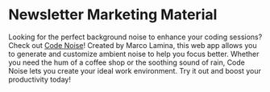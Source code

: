 # Newsletter Marketing Material

Looking for the perfect background noise to enhance your coding sessions? Check out [Code Noise](https://code-noise.vercel.app)! Created by Marco Lamina, this web app allows you to generate and customize ambient noise to help you focus better. Whether you need the hum of a coffee shop or the soothing sound of rain, Code Noise lets you create your ideal work environment. Try it out and boost your productivity today!
